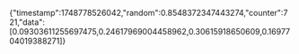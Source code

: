 {"timestamp":1748778526042,"random":0.8548372347443274,"counter":721,"data":[0.09303611255697475,0.24617969004458962,0.30615918650609,0.1697704019388271]}

